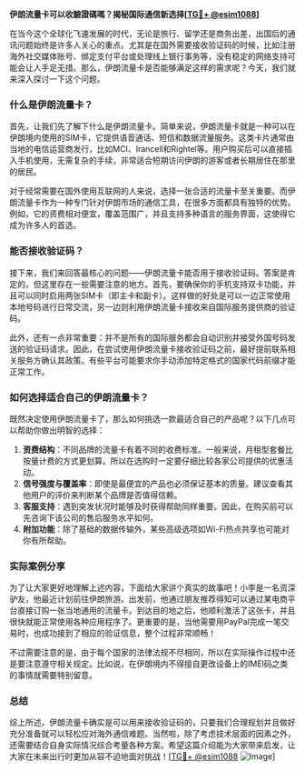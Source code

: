 **伊朗流量卡可以收驗證碼嗎？揭秘国际通信新选择[[TG💪+ @esim1088](https://t.me/s/esim1088)]**

在当今这个全球化飞速发展的时代，无论是旅行、留学还是商务出差，出国后的通讯问题始终是许多人关心的重点。尤其是在国外需要接收验证码的时候，比如注册海外社交媒体账号、绑定支付平台或处理线上银行事务等，没有稳定的网络支持可能会让人手足无措。那么，伊朗流量卡是否能够满足这样的需求呢？今天，我们就来深入探讨一下这个问题。

### 什么是伊朗流量卡？

首先，让我们先了解下什么是伊朗流量卡。简单来说，伊朗流量卡就是一种可以在伊朗境内使用的SIM卡，它提供语音通话、短信和数据流量服务。这类卡片通常由当地的电信运营商发行，比如MCI、Irancell和Rightel等。用户购买后可以直接插入手机使用，无需复杂的手续，非常适合短期访问伊朗的游客或者长期居住在那里的居民。

对于经常需要在国外使用互联网的人来说，选择一张合适的流量卡至关重要。而伊朗流量卡作为一种专门针对伊朗市场的通信工具，在很多方面都具有独特的优势。例如，它的资费相对便宜，覆盖范围广，并且支持多种语言的服务界面，这使得它成为许多人的首选。

### 能否接收验证码？

接下来，我们来回答最核心的问题——伊朗流量卡能否用于接收验证码。答案是肯定的，但这里存在一些需要注意的地方。首先，要确保你的手机支持双卡功能，并且可以同时启用两张SIM卡（即主卡和副卡）。这样做的好处是可以一边正常使用本地号码进行日常交流，另一边则利用伊朗流量卡接收来自国际服务提供商的验证码。

此外，还有一点非常重要：并不是所有的国际服务都会自动识别并接受外国号码发送的验证码请求。因此，在尝试使用伊朗流量卡接收验证码之前，最好提前联系相关服务方确认其政策。有些平台可能要求你手动添加特定格式的国家代码前缀才能正常工作。

### 如何选择适合自己的伊朗流量卡？

既然决定使用伊朗流量卡了，那么如何挑选一款最适合自己的产品呢？以下几点可以帮助你做出明智的选择：

1. **资费结构**：不同品牌的流量卡有着不同的收费标准。一般来说，月租型套餐比按量计费的方式更划算。所以在选购时一定要仔细比较各家公司提供的优惠活动。
2. **信号强度与覆盖率**：即使是最便宜的产品也必须保证基本的质量。建议查看其他用户的评价来判断某个品牌是否值得信赖。
3. **客服支持**：遇到突发状况时能够及时获得帮助同样重要。因此，在购买前可以先咨询下该公司的售后服务水平如何。
4. **附加功能**：除了基础的数据传输外，某些高级选项如Wi-Fi热点共享也可能对你有所帮助。

### 实际案例分享

为了让大家更好地理解上述内容，下面给大家讲个真实的故事吧！小李是一名资深驴友，他最近计划前往伊朗旅游。出发前，他通过朋友推荐得知可以通过某电商平台直接订购一张当地通用的流量卡。到达目的地之后，他顺利激活了这张卡，并且很快就能正常使用各种应用程序了。更重要的是，当他需要用PayPal完成一笔交易时，也成功接到了相应的验证信息，整个过程非常顺畅！

不过需要注意的是，由于每个国家的法律法规不尽相同，所以在实际操作过程中还是要注意遵守相关规定。比如说，在伊朗境内不得擅自更改设备上的IMEI码之类的事情就需要特别留意。

### 总结

综上所述，伊朗流量卡确实是可以用来接收验证码的，只要我们合理规划并且做好充分准备就可以轻松应对海外通信难题。当然啦，除了考虑技术层面的因素之外，还需要结合自身实际情况综合考量各种方案。希望这篇介绍能为大家带来启发，让大家在未来出行时更加从容不迫地面对挑战！[[TG💪+ @esim1088](https://t.me/s/esim1088) ![Image](https://i.postimg.cc/4NQfJmqS/Snipaste-2025-05-13-00-14-12.png)]